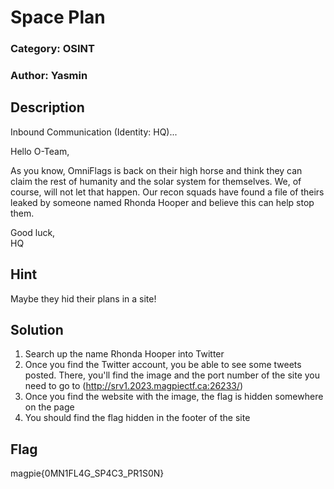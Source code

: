 # Space Plan
### Category: OSINT
### Author: Yasmin

## Description

Inbound Communication (Identity: HQ)...

Hello O-Team,

As you know, OmniFlags is back on their high horse and think they can claim the rest of humanity and the solar system for themselves. We, of course, will not let that happen. Our recon squads have found a file of theirs leaked by someone named Rhonda Hooper and believe this can help stop them.

Good luck, \
HQ

## Hint
Maybe they hid their plans in a site!

## Solution

1. Search up the name Rhonda Hooper into Twitter
2. Once you find the Twitter account, you be able to see some tweets posted. There, you'll find the image and the port number of the site you need to go to (http://srv1.2023.magpiectf.ca:26233/)
2. Once you find the website with the image, the flag is hidden somewhere on the page
3. You should find the flag hidden in the footer of the site

## Flag
magpie{0MN1FL4G_SP4C3_PR1S0N}
